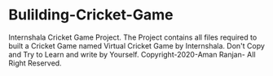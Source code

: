 # Bulilding-Cricket-Game
Internshala Cricket Game Project.
The Project contains all files required to built a Cricket Game named Virtual Cricket Game by Internshala.
Don't Copy and Try to Learn and write by Yourself.
Copyright-2020-Aman Ranjan- All Right Reserved.
